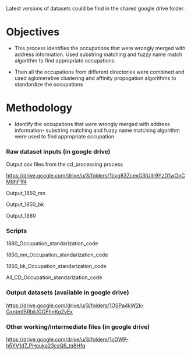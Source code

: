 Latest versions of datasets could be find in the shared google drive folder.

# Objectives

- This process identifies the occupations that were wrongly merged with address information. Used substring matching and fuzzy name match algorithm to find appropriate occupations.

- Then all the occupations from different directories were combined and used aglomerative clustering and affinity propogation algorithms to standardize the occupations

# Methodology 

- Identify the occupations that were wrongly merged with address information- substring matching and fuzzy name matching algorithm were used to find appropriate occupation

### Raw dataset inputs (in google drive)
Output csv files from the cd_processing process

https://drive.google.com/drive/u/3/folders/1bvg83ZcexG3IUIIr9YzD1wOnCM8hF1f4

Output_1850_mn

Output_1850_bk

Output_1880

### Scripts 
1880_Occupation_standarization_code

1850_mn_Occupation_standarization_code

1850_bk_Occupation_standarization_code

All_CD_Occupation_standarization_code

### Output datasets (available in google drive)
https://drive.google.com/drive/u/3/folders/1OSPa4kW2k-Gxntmf5RIxUGGFhnKg2vEx

### Other working/Intermediate files (in google drive)
https://drive.google.com/drive/u/3/folders/1oDWP-h5YV1d7_PHouka23csQ6_tq8Hfq
